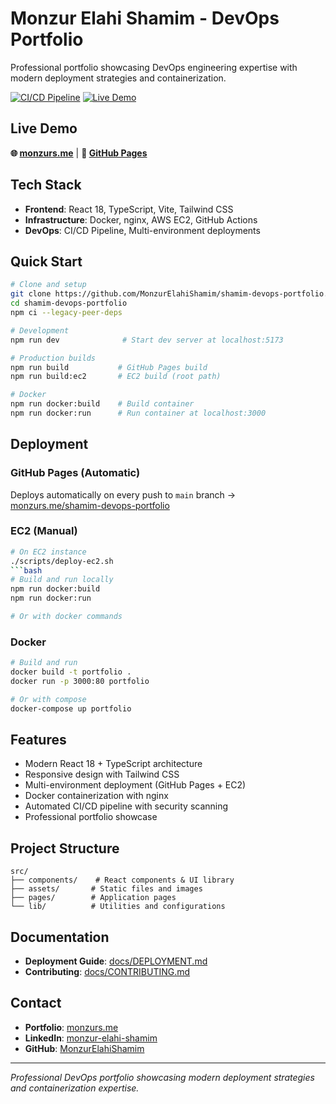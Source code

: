 # Monzur Elahi Shamim - DevOps Portfolio

Professional portfolio showcasing DevOps engineering expertise with modern deployment strategies and containerization.

[![CI/CD Pipeline](https://github.com/MonzurElahiShamim/shamim-devops-portfolio/actions/workflows/ci-cd.yml/badge.svg)](https://github.com/MonzurElahiShamim/shamim-devops-portfolio/actions/workflows/ci-cd.yml)
[![Live Demo](https://img.shields.io/badge/Live%20Demo-monzurs.me-brightgreen)](https://monzurs.me)

## Live Demo
**🌐 [monzurs.me](https://monzurs.me)** | **📄 [GitHub Pages](https://monzurs.me/shamim-devops-portfolio/)**

## Tech Stack
- **Frontend**: React 18, TypeScript, Vite, Tailwind CSS
- **Infrastructure**: Docker, nginx, AWS EC2, GitHub Actions
- **DevOps**: CI/CD Pipeline, Multi-environment deployments
## Quick Start

```bash
# Clone and setup
git clone https://github.com/MonzurElahiShamim/shamim-devops-portfolio.git
cd shamim-devops-portfolio
npm ci --legacy-peer-deps

# Development
npm run dev              # Start dev server at localhost:5173

# Production builds  
npm run build           # GitHub Pages build
npm run build:ec2       # EC2 build (root path)

# Docker
npm run docker:build    # Build container
npm run docker:run      # Run container at localhost:3000
```

## Deployment

### GitHub Pages (Automatic)
Deploys automatically on every push to `main` branch → [monzurs.me/shamim-devops-portfolio](https://monzurs.me/shamim-devops-portfolio/)

### EC2 (Manual)
```bash
# On EC2 instance
./scripts/deploy-ec2.sh
```bash
# Build and run locally
npm run docker:build
npm run docker:run

# Or with docker commands
```

### Docker
```bash
# Build and run
docker build -t portfolio .
docker run -p 3000:80 portfolio

# Or with compose
docker-compose up portfolio
```

## Features
- Modern React 18 + TypeScript architecture
- Responsive design with Tailwind CSS
- Multi-environment deployment (GitHub Pages + EC2)
- Docker containerization with nginx
- Automated CI/CD pipeline with security scanning
- Professional portfolio showcase

## Project Structure
```
src/
├── components/    # React components & UI library
├── assets/       # Static files and images  
├── pages/        # Application pages
└── lib/          # Utilities and configurations
```

## Documentation
- **Deployment Guide**: [docs/DEPLOYMENT.md](docs/DEPLOYMENT.md)
- **Contributing**: [docs/CONTRIBUTING.md](docs/CONTRIBUTING.md)

## Contact
- **Portfolio**: [monzurs.me](https://monzurs.me)
- **LinkedIn**: [monzur-elahi-shamim](https://www.linkedin.com/in/monzur-elahi-shamim/)
- **GitHub**: [MonzurElahiShamim](https://github.com/MonzurElahiShamim)

---
*Professional DevOps portfolio showcasing modern deployment strategies and containerization expertise.*